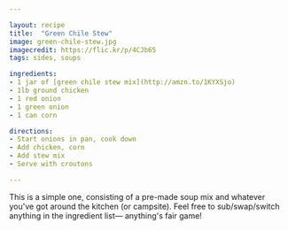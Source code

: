 ```yaml
---

layout: recipe
title:  "Green Chile Stew"
image: green-chile-stew.jpg
imagecredit: https://flic.kr/p/4CJb65
tags: sides, soups

ingredients:
- 1 jar of [green chile stew mix](http://amzn.to/1KYXSjo)
- 1lb ground chicken
- 1 red onion
- 1 green onion
- 1 can corn

directions:
- Start onions in pan, cook down
- Add chicken, corn
- Add stew mix
- Serve with croutons

---
```


This is a simple one, consisting of a pre-made soup mix and whatever you've got around the kitchen (or campsite). Feel free to sub/swap/switch anything in the ingredient list— anything's fair game!